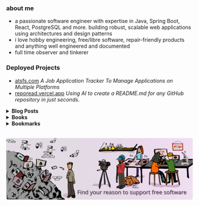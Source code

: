 ### about me
- a passionate software engineer with expertise in Java, Spring Boot, React, PostgreSQL and more. 
building robust, scalable web applications using architectures and design patterns
- i love hobby engineering, free/libre software, repair-friendly products and anything well engineered and documented
- full time observer and tinkerer

### Deployed Projects
- [atsfs.com](https://atsfs.com) <i>A Job Application Tracker To Manage Applications on Multiple Platforms</i>
- [reporead.vercel.app](https://reporead.vercel.app) <i>Using AI to create a README.md for any GitHub repository in just seconds</i>.


<details>
<summary><strong>Blog Posts</strong></summary>
  
- [Bir Klise Karsilastirma: Ozgur Yazilim ve Acik Kaynak](https://blog.kurttekin.com/2025/01/bir-klise-karsilastirma-ozgur-yazilim.html)
- [Domain Models](https://blog.kurttekin.com/2024/11/domain-models.html)
- [Dependency Injection](https://blog.kurttekin.com/2024/09/dependency-injection.html)
- [How To Secure Your Spring Application](http://blog.kurttekin.com/2024/08/how-to-secure-your-spring-application.html)
- [Event Sourcing Pattern](http://blog.kurttekin.com/2024/08/event-sourcing-pattern.html)
- [Immutability](http://blog.kurttekin.com/2024/08/immutability-in-software-design.html)
- [Onion Architecture](http://blog.kurttekin.com/2024/07/onion-architecture.html)
- [Design Patterns](http://blog.kurttekin.com/2024/06/design-patterns.html)

</details>

<details>
  <summary><strong>Books</strong></summary>
  
|  | Books |
| --- | --- |
| `X` | 📖 [Free Software, Free Society: Selected Essays of Richard M. Stallman]() |
| `X` | 📖 [Software Engineering - Ian Sommerville]() |
| `X` | 📖 [Design Patterns - Gang Of Four]() |
| `X` | 📖 [Clean Code: A Handbook of Agile Software Craftsmanship - Robert C. Martin]() |
| `X` | 📖 [Dive Into Design Patterns - Alexander Shvets]() |
| `X` | 📖 [Spring Microservices in Action - John Carnell, Illary Huaylupo Sánchez]() |
| `X` | 📖 [Spring Start Here Learn what you need and learn it well - Laurentiu Spilca]() | 
|     | 📖 [Patterns of Enterprise Application Architecture - Martin Fowler]() |
| `X` | 📖 [Domain-Driven Design - Eric Evans]() |
|     | 📖 [Test Driven Development - Kent Beck]() |
|     | 📖 [Algorithms - Robert Sedgewick]() |
| `X` | 📖 [A Common-Sense Guide to Data Structures and Algorithms - Jay Wengrow]() |
|     | 📖 [Grokking Algorithms - Aditya Bhargava]() |
|     | 📖 [The Pragmatic Programmer - David Thomas, Andrew Hunt]() |

</details>

<details>
<summary><strong>Bookmarks</strong></summary>

- [Technology Connections](https://www.youtube.com/@TechnologyConnections)
- [Brodie Robertson](https://www.youtube.com/@BrodieRobertson)
- [Computerphile](https://www.youtube.com/@Computerphile)
- [ThePrimeagen](https://www.youtube.com/@ThePrimeTimeagen)
- [Low Level](https://www.youtube.com/@LowLevel)
- [David Bombal](https://www.youtube.com/@davidbombal)
- [bigclivedotcom](https://www.youtube.com/@bigclivedotcom)

</details>
<br>

[![free software](banner.png)](http://u.fsf.org/16e)
